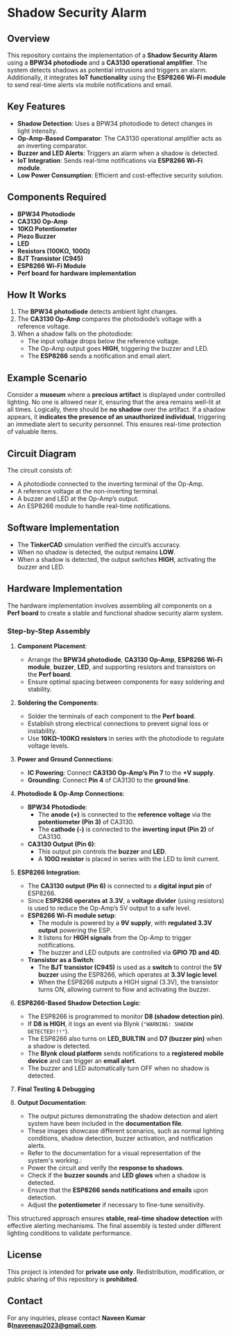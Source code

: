 # Shadow Security Alarm

## Overview
This repository contains the implementation of a **Shadow Security Alarm** using a **BPW34 photodiode** and a **CA3130 operational amplifier**. The system detects shadows as potential intrusions and triggers an alarm. Additionally, it integrates **IoT functionality** using the **ESP8266 Wi-Fi module** to send real-time alerts via mobile notifications and email.

## Key Features
- **Shadow Detection**: Uses a BPW34 photodiode to detect changes in light intensity.
- **Op-Amp-Based Comparator**: The CA3130 operational amplifier acts as an inverting comparator.
- **Buzzer and LED Alerts**: Triggers an alarm when a shadow is detected.
- **IoT Integration**: Sends real-time notifications via **ESP8266 Wi-Fi module**.
- **Low Power Consumption**: Efficient and cost-effective security solution.

## Components Required
- **BPW34 Photodiode**
- **CA3130 Op-Amp**
- **10KΩ Potentiometer**
- **Piezo Buzzer**
- **LED**
- **Resistors (100KΩ, 100Ω)**
- **BJT Transistor (C945)**
- **ESP8266 Wi-Fi Module**
- **Perf board for hardware implementation**

## How It Works
1. The **BPW34 photodiode** detects ambient light changes.
2. The **CA3130 Op-Amp** compares the photodiode’s voltage with a reference voltage.
3. When a shadow falls on the photodiode:
   - The input voltage drops below the reference voltage.
   - The Op-Amp output goes **HIGH**, triggering the buzzer and LED.
   - The **ESP8266** sends a notification and email alert.

## Example Scenario
Consider a **museum** where a **precious artifact** is displayed under controlled lighting. No one is allowed near it, ensuring that the area remains well-lit at all times. Logically, there should be **no shadow** over the artifact. If a shadow appears, it **indicates the presence of an unauthorized individual**, triggering an immediate alert to security personnel. This ensures real-time protection of valuable items.

## Circuit Diagram
The circuit consists of:
- A photodiode connected to the inverting terminal of the Op-Amp.
- A reference voltage at the non-inverting terminal.
- A buzzer and LED at the Op-Amp’s output.
- An ESP8266 module to handle real-time notifications.

## Software Implementation
- The **TinkerCAD** simulation verified the circuit’s accuracy.
- When no shadow is detected, the output remains **LOW**.
- When a shadow is detected, the output switches **HIGH**, activating the buzzer and LED.

## Hardware Implementation
The hardware implementation involves assembling all components on a **Perf board** to create a stable and functional shadow security alarm system.

### Step-by-Step Assembly
1. **Component Placement**:
   - Arrange the **BPW34 photodiode**, **CA3130 Op-Amp**, **ESP8266 Wi-Fi module**, **buzzer**, **LED**, and supporting resistors and transistors on the **Perf board**.
   - Ensure optimal spacing between components for easy soldering and stability.

2. **Soldering the Components**:
   - Solder the terminals of each component to the **Perf board**.
   - Establish strong electrical connections to prevent signal loss or instability.
   - Use **10KΩ–100KΩ resistors** in series with the photodiode to regulate voltage levels.

3. **Power and Ground Connections**:
   - **IC Powering**: Connect **CA3130 Op-Amp’s Pin 7** to the **+V supply**.
   - **Grounding**: Connect **Pin 4** of CA3130 to the **ground line**.

4. **Photodiode & Op-Amp Connections**:
   - **BPW34 Photodiode**:
     - The **anode (+)** is connected to the **reference voltage** via the **potentiometer (Pin 3)** of CA3130.
     - The **cathode (-)** is connected to the **inverting input (Pin 2)** of CA3130.
   - **CA3130 Output (Pin 6)**:
     - This output pin controls the **buzzer** and **LED**.
     - A **100Ω resistor** is placed in series with the LED to limit current.

5. **ESP8266 Integration**:
   - The **CA3130 output (Pin 6)** is connected to a **digital input pin** of ESP8266.
   - Since **ESP8266 operates at 3.3V**, a **voltage divider** (using resistors) is used to reduce the Op-Amp’s 5V output to a safe level.
   - **ESP8266 Wi-Fi module setup**:
     - The module is powered by a **9V supply**, with **regulated 3.3V output** powering the ESP.
     - It listens for **HIGH signals** from the Op-Amp to trigger notifications.
     - The buzzer and LED outputs are controlled via **GPIO 7D and 4D**.
   - **Transistor as a Switch**:
     - The **BJT transistor (C945)** is used as a **switch** to control the **5V buzzer** using the ESP8266, which operates at **3.3V logic level**.
     - When the ESP8266 outputs a HIGH signal (3.3V), the transistor turns ON, allowing current to flow and activating the buzzer.

6. **ESP8266-Based Shadow Detection Logic**:
   - The ESP8266 is programmed to monitor **D8 (shadow detection pin)**.
   - If **D8 is HIGH**, it logs an event via Blynk (`"WARNING: SHADOW DETECTED!!!"`).
   - The ESP8266 also turns on **LED_BUILTIN** and **D7 (buzzer pin)** when a shadow is detected.
   - The **Blynk cloud platform** sends notifications to a **registered mobile device** and can trigger an **email alert**.
   - The buzzer and LED automatically turn OFF when no shadow is detected.

7. **Final Testing & Debugging**

8. **Output Documentation**:
   - The output pictures demonstrating the shadow detection and alert system have been included in the **documentation file**.
   - These images showcase different scenarios, such as normal lighting conditions, shadow detection, buzzer activation, and notification alerts.
   - Refer to the documentation for a visual representation of the system's working.:
   - Power the circuit and verify the **response to shadows**.
   - Check if the **buzzer sounds** and **LED glows** when a shadow is detected.
   - Ensure that the **ESP8266 sends notifications and emails** upon detection.
   - Adjust the **potentiometer** if necessary to fine-tune sensitivity.

This structured approach ensures **stable, real-time shadow detection** with effective alerting mechanisms. The final assembly is tested under different lighting conditions to validate performance.

## License
This project is intended for **private use only**. Redistribution, modification, or public sharing of this repository is **prohibited**.

## Contact
For any inquiries, please contact **Naveen Kumar B(naveenau2023@gmail.com**.

